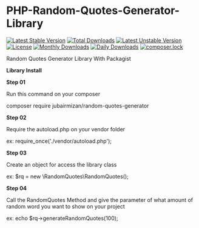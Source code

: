 # PHP-Random-Quotes-Generator-Library
[![Latest Stable Version](https://poser.pugx.org/jubairmizan/random-quotes-generator/v/stable)](https://packagist.org/packages/jubairmizan/random-quotes-generator)
[![Total Downloads](https://poser.pugx.org/jubairmizan/random-quotes-generator/downloads)](https://packagist.org/packages/jubairmizan/random-quotes-generator)
[![Latest Unstable Version](https://poser.pugx.org/jubairmizan/random-quotes-generator/v/unstable)](https://packagist.org/packages/jubairmizan/random-quotes-generator)
[![License](https://poser.pugx.org/jubairmizan/random-quotes-generator/license)](https://packagist.org/packages/jubairmizan/random-quotes-generator)
[![Monthly Downloads](https://poser.pugx.org/jubairmizan/random-quotes-generator/d/monthly)](https://packagist.org/packages/jubairmizan/random-quotes-generator)
[![Daily Downloads](https://poser.pugx.org/jubairmizan/random-quotes-generator/d/daily)](https://packagist.org/packages/jubairmizan/random-quotes-generator)
[![composer.lock](https://poser.pugx.org/jubairmizan/random-quotes-generator/composerlock)](https://packagist.org/packages/jubairmizan/random-quotes-generator)

Random Quotes Generator Library With Packagist

**Library Install**

**Step 01**


Run this command on your composer 

composer require jubairmizan/random-quotes-generator

**Step 02**

Require the autoload.php on your vendor folder

ex: require_once('./vendor/autoload.php');

**Step 03**

Create an object for access the library class

ex: $rq = new \RandomQuotes\RandomQuotes();

**Step 04**

Call the RandomQuotes Method and give the parameter of what amount of random word you want to show on your project 

ex: echo $rq->generateRandomQuotes(100);
